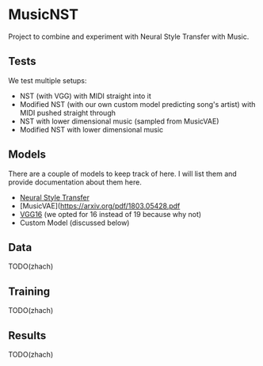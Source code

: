# MusicNST

Project to combine and experiment with Neural Style Transfer with Music.

## Tests

We test multiple setups:

* NST (with VGG) with MIDI straight into it
* Modified NST (with our own custom model predicting song's artist) with MIDI pushed straight through
* NST with lower dimensional music (sampled from MusicVAE)
* Modified NST with lower dimensional music

## Models
There are a couple of models to keep track of here. I will list them and provide documentation about them here.

* [Neural Style Transfer](https://arxiv.org/pdf/1508.06576.pdf)
* [MusicVAE](https://arxiv.org/pdf/1803.05428.pdf
* [VGG16](https://arxiv.org/pdf/1409.1556.pdf) (we opted for 16 instead of 19 because why not)
* Custom Model (discussed below)

## Data

TODO(zhach)

## Training

TODO(zhach)

## Results
TODO(zhach)
